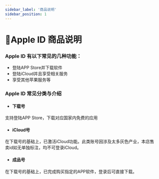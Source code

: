 ```yaml
---
sidebar_label: '商品说明'
sidebar_position: 1
---
```


# 🍎Apple ID 商品说明

### Apple ID 有以下常见的几种功能：

 - 登陆APP Store并下载软件
 - 登陆iCloud并且享受相关服务
 - 享受其他苹果服务等
 
### Apple ID 常见分类与介绍
 - #### 下载号
支持登陆APP Store，下载对应国家内免费的应用
- #### iCloud号
在下载号的基础上，已激活iCloud功能。此类账号因涉及太多灰色产业，本店售卖id如无单独标注，均不可登录iCloud。
- #### 成品号
在下载号的基础上，已完成购买指定的APP软件，登录后可直接下载。
<!--stackedit_data:
eyJoaXN0b3J5IjpbMTIxMzQwNTgyMSwtMjA2OTYwMzQzLC0xMD
k2MDc4NjE4XX0=
-->
